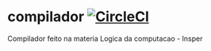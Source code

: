 # compilador  [![CircleCI](https://circleci.com/gh/ViniGl/compilador.svg?style=svg&circle-token=9214ef67b9fbd18253be4778d67d63348e4abc49)](https://circleci.com/gh/ViniGl/compilador)


Compilador feito na materia Logica da computacao - Insper

